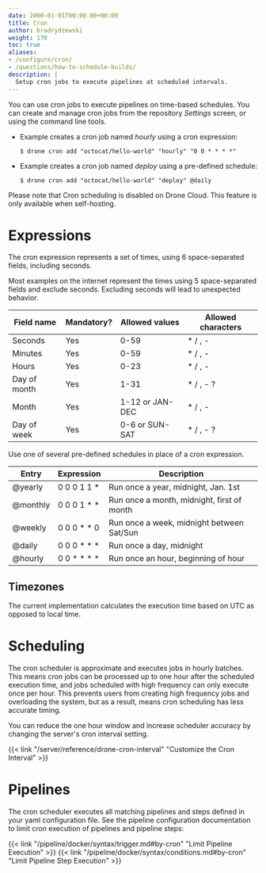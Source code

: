 ```yaml
---
date: 2000-01-01T00:00:00+00:00
title: Cron
author: bradrydzewski
weight: 170
toc: true
aliases:
- /configure/cron/
- /questions/how-to-schedule-builds/
description: |
  Setup cron jobs to execute pipelines at scheduled intervals.
---
```


You can use cron jobs to execute pipelines on time-based schedules. You can create and manage cron jobs from the repository _Settings_ screen, or using the command line tools.

* Example creates a cron job named _hourly_ using a cron expression:
  ```
  $ drone cron add "octocat/hello-world" "hourly" "0 0 * * * *"
  ```

* Example creates a cron job named _deploy_ using a pre-defined schedule:
  ```
  $ drone cron add "octocat/hello-world" "deploy" @daily
  ```

<div class="alert alert-no-cloud">
Please note that Cron scheduling is disabled on Drone Cloud. This feature is only available when self-hosting.
</div>

# Expressions

The cron expression represents a set of times, using 6 space-separated fields, including seconds. 

<div class="alert alert-warn">
Most examples on the internet represent the times using 5 space-separated fields and exclude seconds. Excluding seconds will lead to unexpected behavior.
</div>

Field name   | Mandatory? | Allowed values  | Allowed characters
----------   | ---------- | --------------  | --------------------------
Seconds      | Yes        | 0-59            | * / , -
Minutes      | Yes        | 0-59            | * / , -
Hours        | Yes        | 0-23            | * / , -
Day of month | Yes        | 1-31            | * / , - ?
Month        | Yes        | 1-12 or JAN-DEC | * / , -
Day of week  | Yes        | 0-6 or SUN-SAT  | * / , - ?

Use one of several pre-defined schedules in place of a cron expression.

Entry    | Expression  | Description
---------|-------------|------------
@yearly  | 0 0 0 1 1 * | Run once a year, midnight, Jan. 1st
@monthly | 0 0 0 1 * * | Run once a month, midnight, first of month
@weekly  | 0 0 0 * * 0 | Run once a week, midnight between Sat/Sun
@daily   | 0 0 0 * * * | Run once a day, midnight
@hourly  | 0 0 * * * * | Run once an hour, beginning of hour

## Timezones

The current implementation calculates the execution time based on UTC as opposed to local time.

# Scheduling

The cron scheduler is approximate and executes jobs in hourly batches. This means cron jobs can be processed up to one hour after the scheduled execution time, and jobs scheduled with high frequency can only execute once per hour. This prevents users from creating high frequency jobs and overloading the system, but as a result, means cron scheduling has less accurate timing.

You can reduce the one hour window and increase scheduler accuracy by changing the server's cron interval setting.

{{< link "/server/reference/drone-cron-interval" "Customize the Cron Interval" >}}

# Pipelines

The cron scheduler executes all matching pipelines and steps defined in your yaml configuration file. See the pipeline configuration documentation to limit cron execution of pipelines and pipeline steps:

{{< link "/pipeline/docker/syntax/trigger.md#by-cron" "Limit Pipeline Execution" >}}
{{< link "/pipeline/docker/syntax/conditions.md#by-cron" "Limit Pipeline Step Execution" >}}
